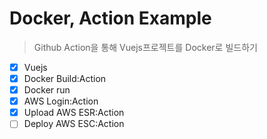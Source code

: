 # Docker, Action Example

> Github Action을 통해 Vuejs프로젝트를 Docker로 빌드하기

- [x] Vuejs
- [x] Docker Build:Action
- [x] Docker run
- [x] AWS Login:Action
- [x] Upload AWS ESR:Action
- [ ] Deploy AWS ESC:Action
